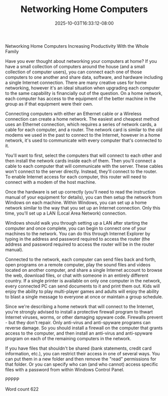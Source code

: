 ﻿---
title: "Networking Home Computers"
date: 2025-10-03T16:33:12-08:00
description: "TXT Tips for Web Success"
featured_image: "/images/TXT.jpg"
tags: ["TXT"]
---

Networking Home Computers
Increasing Productivity With the Whole Family

Have you ever thought about networking your computers at home? If you have a small collection of computers around the house (and a small collection of computer users), you can connect each one of those computers to one another and share data, software, and hardware including a single Internet connection. There are many creative uses for home networking, however it's an ideal situation when upgrading each computer to the same capability is financially out of the question. On a home network, each computer has access to the equipment of the better machine in the group as if that equipment were their own. 

Connecting computers with either an Ethernet cable or a Wireless connection can create a home network. The easiest and cheapest method uses an Ethernet connection, which requires a series of network cards, a cable for each computer, and a router. The network card is similar to the old modems we used in the past to connect to the Internet, however in a home network, it's used to communicate with every computer that's connected to it. 

You'll want to first, select the computers that will connect to each other and then install the network cards inside each of them. Then you'll connect a cable to each computer that will communicate with the server. These cables won't connect to the server directly. Instead, they'll connect to the router. To enable Internet access for each computer, this router will need to connect with a modem of the host machine. 

Once the hardware is set up correctly (you'll need to read the instruction manual of your equipment for details), you can then setup the network from Windows on each machine. Within Windows, you can set up a home network similar to the way that you set up an Internet connection. Only this time, you'll set up a LAN (Local Area Network) connection. 
 
Windows should walk you through setting up a LAN after starting the computer and once complete, you can begin to connect one of your machines to the network. You can do this through Internet Explorer by typing in the address and password required to access the router (the address and password required to access the router will be in the router manual). 

Connected to the network, each computer can send files back and forth, open programs on a remote computer, play the sound files and videos located on another computer, and share a single Internet account to browse the web, download files, or chat with someone in an entirely different country.  If a single printer is available on only one computer in the network, every connected PC can send documents to it and print them out. Kids will enjoy the ability to play multi-player games and adults will enjoy the ability to blast a single message to everyone at once or maintain a group schedule.

Since we're describing a home network that will connect to the Internet, you're strongly advised to install a protective firewall program to thwart Internet viruses, worms, or other damaging spyware code. Firewalls prevent - but they don't repair. Only anti-virus and anti-spyware programs can reverse damage. So you should install a firewall on the computer that grants access to the computer, and then install an anti-virus and anti-spyware program on each of the remaining computers in the network.
 
If you have files that shouldn't be shared (bank statements, credit card information, etc.), you can restrict their access in one of several ways. You can put them in a new folder and then remove the "read" permissions for that folder. Or you can specify who can (and who cannot) access specific files with a password from within Windows Control Panel.

PPPPP

Word count 622

